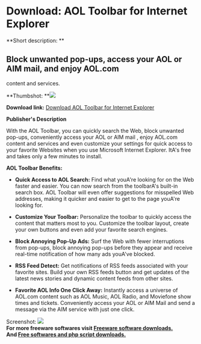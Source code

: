 # Download: AOL Toolbar for Internet Explorer

**Short description: **

## Block unwanted pop-ups, access your AOL or AIM mail, and enjoy AOL.com
content and services.

  
**Thumbshot: **![](http://www.freewarefiles.com/screenshot/aol_toolbar_md.gif)   
  
**Download link:** [Download AOL Toolbar for Internet Explorer](http://freesoftwares.boysofts.com/AOL-Toolbar-For-Internet-Explorer_program_22916.html)  
  

**Publisher's Description**  
  

With the AOL Toolbar, you can quickly search the Web, block unwanted pop-ups,
conveniently access your AOL or AIM mail , enjoy AOL.com content and services
and even customize your settings for quick access to your favorite Websites
when you use Microsoft Internet Explorer. ItA's free and takes only a few
minutes to install.

**AOL Toolbar Benefits:**

  * **Quick Access to AOL Search:** Find what youA're looking for on the Web faster and easier. You can now search from the toolbarA's built-in search box. AOL Toolbar will even offer suggestions for misspelled Web addresses, making it quicker and easier to get to the page youA're looking for.   
  

  * **Customize Your Toolbar:** Personalize the toolbar to quickly access the content that matters most to you. Customize the toolbar layout, create your own buttons and even add your favorite search engines.   
  

  * **Block Annoying Pop-Up Ads:** Surf the Web with fewer interruptions from pop-ups, block annoying pop-ups before they appear and receive real-time notification of how many ads youA've blocked.   
  

  * **RSS Feed Detect:** Get notifications of RSS feeds associated with your favorite sites. Build your own RSS feeds button and get updates of the latest news stories and dynamic content feeds from other sites.   
  

  * **Favorite AOL Info One Click Away:** Instantly access a universe of AOL.com content such as AOL Music, AOL Radio, and Moviefone show times and tickets. Conveniently access your AOL or AIM Mail and send a message via the AIM service with just one click.   
  

  
  
Screenshot: ![](http://www.freewarefiles.com/screenshot/aol_toolbar.gif)  
**For more freeware softwares visit [Freeware software downloads.](http://freesoftwares.boysofts.com/)**   
**And [Free softwares and php script downloads.](http://www.boysofts.com/)**

